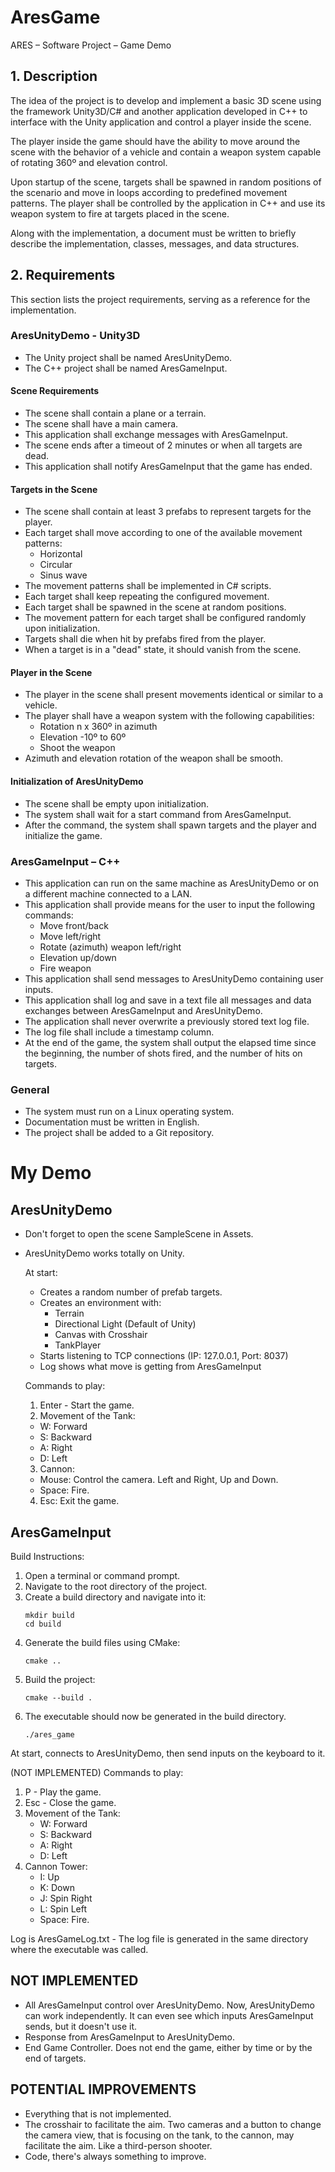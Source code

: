 # AresGame
ARES – Software Project – Game Demo

## 1. Description
The idea of the project is to develop and implement a basic 3D scene using the framework Unity3D/C# and another application developed in C++ to interface with the Unity application and control a player inside the scene.

The player inside the game should have the ability to move around the scene with the behavior of a vehicle and contain a weapon system capable of rotating 360º and elevation control.

Upon startup of the scene, targets shall be spawned in random positions of the scenario and move in loops according to predefined movement patterns. The player shall be controlled by the application in C++ and use its weapon system to fire at targets placed in the scene.

Along with the implementation, a document must be written to briefly describe the implementation, classes, messages, and data structures.

## 2. Requirements
This section lists the project requirements, serving as a reference for the implementation.

### AresUnityDemo - Unity3D
- The Unity project shall be named AresUnityDemo.
- The C++ project shall be named AresGameInput.

#### Scene Requirements
- The scene shall contain a plane or a terrain.
- The scene shall have a main camera.
- This application shall exchange messages with AresGameInput.
- The scene ends after a timeout of 2 minutes or when all targets are dead.
- This application shall notify AresGameInput that the game has ended.

#### Targets in the Scene
- The scene shall contain at least 3 prefabs to represent targets for the player.
- Each target shall move according to one of the available movement patterns:
  - Horizontal
  - Circular
  - Sinus wave
- The movement patterns shall be implemented in C# scripts.
- Each target shall keep repeating the configured movement.
- Each target shall be spawned in the scene at random positions.
- The movement pattern for each target shall be configured randomly upon initialization.
- Targets shall die when hit by prefabs fired from the player.
- When a target is in a "dead" state, it should vanish from the scene.

#### Player in the Scene
- The player in the scene shall present movements identical or similar to a vehicle.
- The player shall have a weapon system with the following capabilities:
  - Rotation n x 360º in azimuth
  - Elevation -10º to 60º
  - Shoot the weapon
- Azimuth and elevation rotation of the weapon shall be smooth.

#### Initialization of AresUnityDemo
- The scene shall be empty upon initialization.
- The system shall wait for a start command from AresGameInput.
- After the command, the system shall spawn targets and the player and initialize the game.

### AresGameInput – C++
- This application can run on the same machine as AresUnityDemo or on a different machine connected to a LAN.
- This application shall provide means for the user to input the following commands:
  - Move front/back
  - Move left/right
  - Rotate (azimuth) weapon left/right
  - Elevation up/down
  - Fire weapon
- This application shall send messages to AresUnityDemo containing user inputs.
- This application shall log and save in a text file all messages and data exchanges between AresGameInput and AresUnityDemo.
- The application shall never overwrite a previously stored text log file.
- The log file shall include a timestamp column.
- At the end of the game, the system shall output the elapsed time since the beginning, the number of shots fired, and the number of hits on targets.

### General
- The system must run on a Linux operating system.
- Documentation must be written in English.
- The project shall be added to a Git repository.

# My Demo

## AresUnityDemo
- Don't forget to open the scene SampleScene in Assets.
- AresUnityDemo works totally on Unity.
  
  At start:
  - Creates a random number of prefab targets.
  - Creates an environment with:
    - Terrain
    - Directional Light (Default of Unity)
    - Canvas with Crosshair
    - TankPlayer
  - Starts listening to TCP connections (IP: 127.0.0.1, Port: 8037)
  - Log shows what move is getting from AresGameInput
  
  Commands to play:
  1. Enter - Start the game.
  2. Movement of the Tank:
    - W: Forward
    - S: Backward
    - A: Right
    - D: Left
  3. Cannon:
    - Mouse: Control the camera. Left and Right, Up and Down.
    - Space: Fire.
  4. Esc: Exit the game.

## AresGameInput
  
  Build Instructions:
  1. Open a terminal or command prompt.
  2. Navigate to the root directory of the project.
  3. Create a build directory and navigate into it:
     ```
     mkdir build
     cd build
     ```
  4. Generate the build files using CMake:
     ```
     cmake ..
     ```
  5. Build the project:
     ```
     cmake --build .
     ```
  6. The executable should now be generated in the build directory.  
     ```
     ./ares_game
     ```
  
  At start, connects to AresUnityDemo, then send inputs on the keyboard to it.

  (NOT IMPLEMENTED)
  Commands to play:
  1. P - Play the game.
  2. Esc - Close the game.
  3. Movement of the Tank:
     - W: Forward
     - S: Backward
     - A: Right
     - D: Left
  4. Cannon Tower:
     - I: Up
     - K: Down
     - J: Spin Right
     - L: Spin Left
     - Space: Fire.


  Log is AresGameLog.txt - The log file is generated in the same directory where the executable was called.

## NOT IMPLEMENTED

- All AresGameInput control over AresUnityDemo. Now, AresUnityDemo can work independently. It can even see which inputs AresGameInput sends, but it doesn't use it.
- Response from AresGameInput to AresUnityDemo.
- End Game Controller. Does not end the game, either by time or by the end of targets.

## POTENTIAL IMPROVEMENTS

- Everything that is not implemented.
- The crosshair to facilitate the aim. Two cameras and a button to change the camera view, that is focusing on the tank, to the cannon, may facilitate the aim. Like a third-person shooter.
- Code, there's always something to improve.
